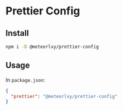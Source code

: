 # Prettier Config

## Install

```sh
npm i -D @meteorlxy/prettier-config
```

## Usage

In `package.json`:

```json
{
  "prettier": "@meteorlxy/prettier-config"
}
```
